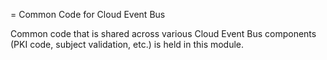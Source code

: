 = Common Code for Cloud Event Bus

Common code that is shared across various Cloud Event Bus components (PKI code, subject validation, etc.) is held in
this module.
